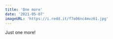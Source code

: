 ```yaml
---
title: 'One more'
date: '2021-05-07'
imageURL: 'https://i.redd.it/f7o06nc4mvz61.jpg'
---
```


Just one more!
